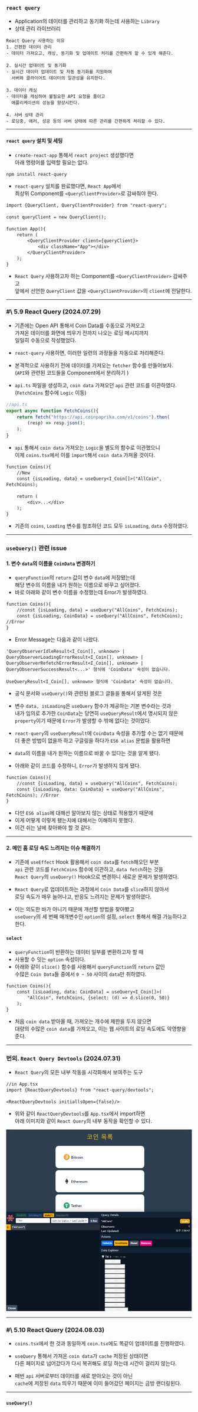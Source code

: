 
### `react query`

- Application의 데이터를 관리하고 동기화 하는데 사용하는 `Library`
- 상태 관리 라이브러리

```
React Query 사용하는 이유
1. 간편한 데이터 관리
- 데이터 가져오고, 캐싱, 동기화 및 업데이트 처리를 간편하게 할 수 있게 해준다.

2. 실시간 업데이트 및 동기화
- 실시간 데이터 업데이트 및 자동 동기화를 지원하여
  서버와 클라이어트 데이터의 일관성을 유지한다.
  
3. 데이터 캐싱
- 데이터를 캐싱하여 불필요한 API 요청을 줄이고
  애플리케이션의 성능을 향상시킨다.
  
4. 서버 상태 관리
- 로딩중, 에러, 성공 등의 서버 상태에 따른 관리를 간편하게 처리할 수 있다.
```

---

#### `react query` 설치 및 세팅

- `create-react-app` 통해서 `react project` 생성했다면 <br/>
	아래 명령어를 입력할 필요는 없다.

``` shell
npm install react-query
```

- `react-query` 설치를 완료했다면, `React App`에서 <br/>
	최상위 Component를 `<QueryClientProvider>`로 감싸줘야 한다.

``` tsx
import {QueryClient, QueryClientProvider} from "react-query";

const queryClient = new QueryClient();

function App(){
	return (
		<QueryClientProvider client={queryClient}>
			<div className="App"></div>
		</QueryClientProvider>
	);
}
```

- `React Query` 사용하고자 하는 Component를 `<QueryClientProvider>` 감싸주고 <br/>
	앞에서 선언한 `QueryClient` 값을 `<QueryClientProvider>`의 `client`에 전달한다.

---
### \#\ 5.9 React Query (2024.07.29)

- 기존에는 Open API 통해서 Coin Data를 수동으로 가져오고 <br/>
	가져온 데이터를 화면에 띄우기 전까지 나오는 로딩 메시지까지 <br/>
	일일히 수동으로 작성했었다.

- `react-query` 사용하면, 이러한 일련의 과정들을 자동으로 처리해준다.
- 본격적으로 사용하기 전에 데이터를 가져오는 `fetcher` 함수를 만들어보자. <br/>
	(`API`와 관련된 코드들을 Component에서 분리하기 )

- `api.ts` 파일을 생성하고, `coin data` 가져오던 `api` 관련 코드를 이관하였다.<br/>
	(`FetchCoins` 함수에 `Logic` 이동) 

``` ts
//api.ts
export async function FetchCoins(){
	return fetch("https://api.coinpaprika.com/v1/coins").then(
		(resp) => resp.json();
	);
}
```

- `api` 통해서 `coin data` 가져오는 `Logic`을 별도의 함수로 이관했으니 <br/>
	이제 `coins.tsx`에서 이를 `import`해서 `coin data` 가져올 것이다.

``` tsx
function Coins(){
	//New
	const {isLoading, data} = useQuery<I_Coin[]>("AllCoin", FetchCoins);
	
	return (
		<div>...</div>
	);
}
```

- 기존의 `coins`, `Loading` 변수를 참조하던 코드 모두 `isLoading`, `data` 수정하였다.

---

### `useQuery()` 관련 issue

#### 1. 변수 `data`의 이름을 `CoinData` 변경하기

- `queryFunction`의 `return` 값이 변수 `data`에 저장됐는데 <br/>
	해당 변수의 이름을 내가 원하는 이름으로 바꾸고 싶어졌다.
- 바로 아래와 같이 변수 이름을 수정했는데 Error가 발생하였다.

``` tsx
function Coins(){
	//const {isLoading, data} = useQuery("AllCoins", FetchCoins);
	const {isLoading, CoinData} = useQuery("AllCoins", FetchCoins); //Error
}
```

- Error Message는 다음과 같이 나왔다.

```
'QueryObserverIdleResult<I_Coin[], unknown> | QueryObserverLoadingErrorResult<I_Coin[], unknown> | QueryObserverRefetchErrorResult<I_Coin[], unknown> | QueryObserverSuccessResult<...>' 형식에 'CoinData' 속성이 없습니다.

UseQueryResult<I_Coin[], unknown> 형식에 'CoinData' 속성이 없습니다.
```

- 공식 문서와 `useQuery()`와 관련된 블로그 글들을 통해서 알게된 것은
- 변수 `data, isLoading`은 `useQuery` 함수가 제공하는 기본 변수라는 것과 <br/>
	내가 임의로 추가한 `CoinData`는 당연히 `useQueryResult`에서 명시되지 않은 <br/>
	`property`이기 때문에 `Error`가 발생할 수 밖에 없다는 것이었다.
- `react-query`의 `useQueryResult`에 `CoinData` 속성을 추가할 수는 없기 때문에 <br/>
	더 좋은 방법이 없을까 하고 구글링을 하다가 `ES6 alias` 문법을 활용하면
- `data`의 이름을 내가 원하는 이름으로 바꿀 수 있다는 것을 알게 됐다.

- 아래와 같이 코드를 수정하니, `Error`가 발생하지 않게 됐다.

``` tsx
function Coins(){
	//const {isLoading, data} = useQuery("AllCoins", FetchCoins);
	const {isLoading, data: CoinData} = useQuery("AllCoins", FetchCoins); //Error
}
```

- 다만 `ES6 alias`에 대해선 알아보지 않는 상태로 적용했기 때문에
- 이게 어떻게 이렇게 됐는지에 대해서는 이해하지 못했다.
- 이건 쉬는 날에 찾아봐야 할 것 같다.

---
#### 2. 메인 홈 로딩 속도 느려지는 이슈 해결하기

- 기존에 `useEffect` Hook 활용해서 `coin data`를 `fetch`해오던 부분<br/>
	`api` 관련 코드를 `FetchCoins` 함수에 이관하고, `data fetch`하는 것을 <br/>
    `React Query`의 `useQuery()` Hook으로 변경하니 새로운 문제가 발생하였다.

- `React Query`로 업데이트하는 과정에서 `Coin Data`를 `slice`하지 않아서 <br/>
	로딩 속도가 매우 늘어나고, 반응도 느려지는 문제가 발생하였다.

- 이는 의도한 바가 아니기 때문에 개선할 방법을 찾아봤고 <br/>
	`useQuery`의 세 번째 매개변수인 `option`의 설정, `select` 통해서 해결 가능하다고 한다.

#### `select`

- `queryFunction`이 반환하는 데이터 일부를 변환하고자 할 때
- 사용할 수 잇는 `option` 속성이다.
- 아래와 같이 `slice()` 함수를 사용해서 `queryFunction`의 `return` 값인 <br/>
	수많은 `Coin Data`들 중에서 `0 ~ 50` 사이의 `data`만 취하였다.

``` tsx
function Coins(){
	const [isLoading, data: CoinData] = useQuery<I_Coin[]>(
		"AllCoin", FetchCoins, {select: (d) => d.slice(0, 50)}
	);
}
```

- 처음 `coin data` 받아올 때, 가져오는 개수에 제한을 두지 않으면 <br/>
	대량의 수많은 `coin data`를 가져오고, 이는 웹 사이트의 로딩 속도에도 악영향을 준다.

---
### 번외. `React Query Devtools` (2024.07.31)

- `React Query`의 모든 내부 작동을 시각화해서 보여주는 도구

``` tsx
//in App.tsx
import {ReactQueryDevtools} from "react-query/devtools";

<ReactQueryDevtools initiallsOpen={false}/>
```

- 위와 같이 `ReactQueryDevtools`를 `App.tsx`에서  import하면 <br/>
	아래 이미지와 같이 `React Query`의 내부 동작을 확인할 수 있다.

<img src="ref/ReactQueryDevtools.png"/>

---
### \#\ 5.10 React Query (2024.08.03)

- `coins.tsx`에서 한 것과 동일하게 `coin.tsx`에도 똑같이 업데이트를 진행하였다.

- `useQuery` 통해서 가져온 `coin data`가 `cache` 저장된 상태이면 <br/>
	다른 페이지로 넘어갔다가 다시 복귀해도 로딩 하는데 시간이 걸리지 않는다.

- 매번 `api` 서버로부터 데이터를 새로 받아오는 것이 아닌 <br/>
	`cache`에 저장된 `data` 띄우기 때문에 이미 들어갔던 페이지는 금방 랜더링된다.


---

#### `useQuery()`


